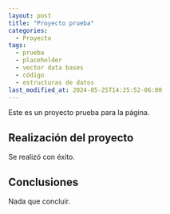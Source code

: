 ```yaml
---
layout: post
title: "Proyecto prueba"
categories:
  - Proyecto
tags:
  - prueba
  - placeholder
  - vector data bases
  - código
  - estructuras de datos
last_modified_at: 2024-05-25T14:25:52-06:00
---
```


Este es un proyecto prueba para la página.

## Realización del proyecto
Se realizó con éxito.

## Conclusiones
Nada que concluír.

